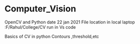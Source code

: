 # Computer_Vision
OpenCV and Python
date 22 jan 2021
File location in local laptop :F/Rahul/College/CV
run in Vs code

Basics of CV  in python 
Contours ,threshold,etc
